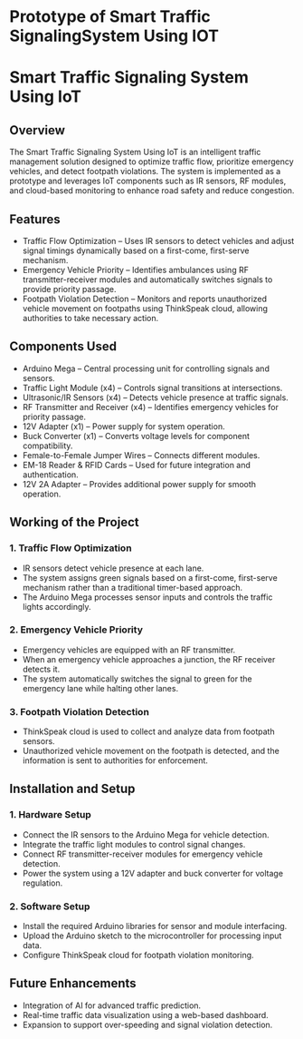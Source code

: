 # Prototype of Smart Traffic SignalingSystem Using IOT
# Smart Traffic Signaling System Using IoT

## Overview  
The Smart Traffic Signaling System Using IoT is an intelligent traffic management solution designed to optimize traffic flow, prioritize emergency vehicles, and detect footpath violations. The system is implemented as a prototype and leverages IoT components such as IR sensors, RF modules, and cloud-based monitoring to enhance road safety and reduce congestion.  

## Features  
- Traffic Flow Optimization – Uses IR sensors to detect vehicles and adjust signal timings dynamically based on a first-come, first-serve mechanism.  
- Emergency Vehicle Priority – Identifies ambulances using RF transmitter-receiver modules and automatically switches signals to provide priority passage.  
- Footpath Violation Detection – Monitors and reports unauthorized vehicle movement on footpaths using ThinkSpeak cloud, allowing authorities to take necessary action.  

## Components Used  
- Arduino Mega – Central processing unit for controlling signals and sensors.  
- Traffic Light Module (x4) – Controls signal transitions at intersections.  
- Ultrasonic/IR Sensors (x4) – Detects vehicle presence at traffic signals.  
- RF Transmitter and Receiver (x4) – Identifies emergency vehicles for priority passage.  
- 12V Adapter (x1) – Power supply for system operation.  
- Buck Converter (x1) – Converts voltage levels for component compatibility.  
- Female-to-Female Jumper Wires – Connects different modules.  
- EM-18 Reader & RFID Cards – Used for future integration and authentication.  
- 12V 2A Adapter – Provides additional power supply for smooth operation.  

## Working of the Project  
### 1. Traffic Flow Optimization  
- IR sensors detect vehicle presence at each lane.  
- The system assigns green signals based on a first-come, first-serve mechanism rather than a traditional timer-based approach.  
- The Arduino Mega processes sensor inputs and controls the traffic lights accordingly.  

### 2. Emergency Vehicle Priority  
- Emergency vehicles are equipped with an RF transmitter.  
- When an emergency vehicle approaches a junction, the RF receiver detects it.  
- The system automatically switches the signal to green for the emergency lane while halting other lanes.  

### 3. Footpath Violation Detection  
- ThinkSpeak cloud is used to collect and analyze data from footpath sensors.  
- Unauthorized vehicle movement on the footpath is detected, and the information is sent to authorities for enforcement.  

## Installation and Setup  
### 1. Hardware Setup  
- Connect the IR sensors to the Arduino Mega for vehicle detection.  
- Integrate the traffic light modules to control signal changes.  
- Connect RF transmitter-receiver modules for emergency vehicle detection.  
- Power the system using a 12V adapter and buck converter for voltage regulation.  

### 2. Software Setup  
- Install the required Arduino libraries for sensor and module interfacing.  
- Upload the Arduino sketch to the microcontroller for processing input data.  
- Configure ThinkSpeak cloud for footpath violation monitoring.  

## Future Enhancements  
- Integration of AI for advanced traffic prediction.  
- Real-time traffic data visualization using a web-based dashboard.  
- Expansion to support over-speeding and signal violation detection.  

